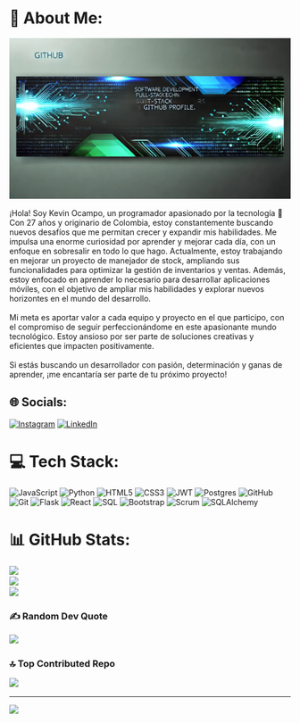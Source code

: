 # 💫 About Me:

![Banner](https://github.com/Ocampo81/Ocampo81/blob/main/banner.png.webp)

¡Hola! Soy Kevin Ocampo, un programador apasionado por la tecnología 🚀<br> Con 27 años y originario de Colombia, estoy constantemente buscando nuevos desafíos que me permitan crecer y expandir mis habilidades. Me impulsa una enorme curiosidad por aprender y mejorar cada día, con un enfoque en sobresalir en todo lo que hago. Actualmente, estoy trabajando en mejorar un proyecto de manejador de stock, ampliando sus funcionalidades para optimizar la gestión de inventarios y ventas. Además, estoy enfocado en aprender lo necesario para desarrollar aplicaciones móviles, con el objetivo de ampliar mis habilidades y explorar nuevos horizontes en el mundo del desarrollo.<br><br> Mi meta es aportar valor a cada equipo y proyecto en el que participo, con el compromiso de seguir perfeccionándome en este apasionante mundo tecnológico. Estoy ansioso por ser parte de soluciones creativas y eficientes que impacten positivamente.<br><br> Si estás buscando un desarrollador con pasión, determinación y ganas de aprender, ¡me encantaría ser parte de tu próximo proyecto!


## 🌐 Socials:
[![Instagram](https://img.shields.io/badge/Instagram-%23E4405F.svg?logo=Instagram&logoColor=white)](https://instagram.com/k_ocampo811) [![LinkedIn](https://img.shields.io/badge/LinkedIn-%230077B5.svg?logo=linkedin&logoColor=white)](https://linkedin.com/in/ocampo81) 

# 💻 Tech Stack:
![JavaScript](https://img.shields.io/badge/javascript-%23323330.svg?style=for-the-badge&logo=javascript&logoColor=%23F7DF1E)
![Python](https://img.shields.io/badge/python-3670A0?style=for-the-badge&logo=python&logoColor=ffdd54)
![HTML5](https://img.shields.io/badge/html5-%23E34F26.svg?style=for-the-badge&logo=html5&logoColor=white)
![CSS3](https://img.shields.io/badge/css3-%231572B6.svg?style=for-the-badge&logo=css3&logoColor=white)
![JWT](https://img.shields.io/badge/JWT-black?style=for-the-badge&logo=JSON%20web%20tokens)
![Postgres](https://img.shields.io/badge/postgres-%23316192.svg?style=for-the-badge&logo=postgresql&logoColor=white)
![GitHub](https://img.shields.io/badge/github-%23121011.svg?style=for-the-badge&logo=github&logoColor=white)
![Git](https://img.shields.io/badge/git-%23F05033.svg?style=for-the-badge&logo=git&logoColor=white)
![Flask](https://img.shields.io/badge/flask-%23000.svg?style=for-the-badge&logo=flask&logoColor=white)
![React](https://img.shields.io/badge/react-%2320232a.svg?style=for-the-badge&logo=react&logoColor=%2361DAFB)
![SQL](https://img.shields.io/badge/sql-%2300f.svg?style=for-the-badge&logo=sqlite&logoColor=white)
![Bootstrap](https://img.shields.io/badge/bootstrap-%23563D7C.svg?style=for-the-badge&logo=bootstrap&logoColor=white)
![Scrum](https://img.shields.io/badge/Scrum-%230c2a66.svg?style=for-the-badge&logo=scrumalliance&logoColor=white)
![SQLAlchemy](https://img.shields.io/badge/sqlalchemy-%23FCA121.svg?style=for-the-badge&logo=sqlalchemy&logoColor=white)

# 📊 GitHub Stats:
![](https://github-readme-stats.vercel.app/api?username=Ocampo81&theme=dark&hide_border=false&include_all_commits=false&count_private=false)<br/>
![](https://github-readme-streak-stats.herokuapp.com/?user=Ocampo81&theme=dark&hide_border=false)<br/>
![](https://github-readme-stats.vercel.app/api/top-langs/?username=Ocampo81&theme=dark&hide_border=false&include_all_commits=false&count_private=false&layout=compact)

### ✍️ Random Dev Quote
![](https://quotes-github-readme.vercel.app/api?type=horizontal&theme=radical)

### 🔝 Top Contributed Repo
![](https://github-contributor-stats.vercel.app/api?username=Ocampo81&limit=5&theme=dark&combine_all_yearly_contributions=true)

---
[![](https://visitcount.itsvg.in/api?id=Ocampo81&icon=0&color=0)](https://visitcount.itsvg.in)

<!-- Proudly created with GPRM ( https://gprm.itsvg.in ) -->
